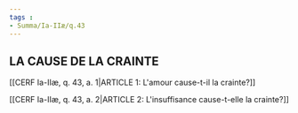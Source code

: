 ```yaml
---
tags : 
- Summa/Ia-IIæ/q.43
---
```


## LA CAUSE DE LA CRAINTE

[[CERF Ia-IIæ, q. 43, a. 1|ARTICLE 1: L'amour cause-t-il la crainte?]]

[[CERF Ia-IIæ, q. 43, a. 2|ARTICLE 2: L'insuffisance cause-t-elle la crainte?]]

